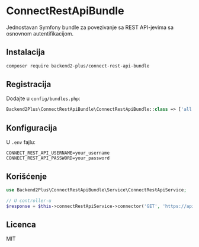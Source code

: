 # ConnectRestApiBundle

Jednostavan Symfony bundle za povezivanje sa REST API-jevima sa osnovnom autentifikacijom.

## Instalacija

```bash
composer require backend2-plus/connect-rest-api-bundle
```

## Registracija

Dodajte u `config/bundles.php`:

```php
Backend2Plus\ConnectRestApiBundle\ConnectRestApiBundle::class => ['all' => true],
```

## Konfiguracija

U `.env` fajlu:
```env
CONNECT_REST_API_USERNAME=your_username
CONNECT_REST_API_PASSWORD=your_password
```

## Korišćenje

```php
use Backend2Plus\ConnectRestApiBundle\Service\ConnectRestApiService;

// U controller-u
$response = $this->connectRestApiService->connector('GET', 'https://api.example.com/endpoint');
```

## Licenca

MIT
